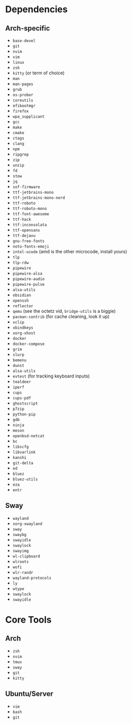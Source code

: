 # Dependencies

## Arch-specific

- `base-devel`
- `git`
- `nvim`
- `vim`
- `linux`
- `zsh`
- `kitty` (or term of choice)
- `man`
- `man-pages`
- `grub`
- `os-prober`
- `coreutils`
- `efibootmgr`
- `firefox`
- `wpa_supplicant`
- `gcc`
- `make`
- `cmake`
- `ctags`
- `clang`
- `npm`
- `ripgrep`
- `zip`
- `unzip`
- `fd`
- `stow`
- `jq`
- `sof-firmware`
- `ttf-jetbrains-mono`
- `ttf-jetbrains-mono-nerd`
- `ttf-roboto`
- `ttf-roboto-mono`
- `ttf-font-awesome`
- `ttf-hack`
- `ttf-inconsolata`
- `ttf-opensans`
- `ttf-dejavu`
- `gnu-free-fonts`
- `noto-fonts-emoji`
- `intel-ucode` (amd is the other microcode, install yours)
- `tlp`
- `tlp-rdw`
- `pipewire`
- `pipewire-alsa`
- `pipewire-audio`
- `pipewire-pulse`
- `alsa-utils`
- `obsidian`
- `openssh`
- `reflector`
- `qemu` (see the octetz vid, `bridge-utils` is a biggie)
- `pacman-contrib` (for cache cleaning, look it up)
- `xclip`
- `xbindkeys`
- `xorg-xhost`
- `docker`
- `docker-compose`
- `grim`
- `slurp`
- `bemenu`
- `dunst`
- `alsa-utils`
- `evtest` (for tracking keyboard inputs)
- `tealdeer`
- `iperf`
- `cups`
- `cups-pdf`
- `ghostscript`
- `p7zip`
- `python-pip`
- `gdb`
- `ninja`
- `meson`
- `openbsd-netcat`
- `bc`
- `libscfg`
- `libvarlink`
- `kanshi`
- `git-delta`
- `ed`
- `bluez`
- `bluez-utils`
- `eza`
- `entr`

## Sway

- `wayland`
- `xorg-xwayland`
- `sway`
- `swaybg`
- `swayidle`
- `swaylock`
- `swayimg`
- `wl-clipboard`
- `wlroots`
- `wofi`
- `wlr-randr`
- `wayland-protocols`
- `ly`
- `wtype`
- `swaylock`
- `swayidle`


# Core Tools
## Arch
- `zsh`
- `nvim`
- `tmux`
- `sway`
- `git`
- `kitty`

## Ubuntu/Server
- `vim`
- `bash`
- `git`
